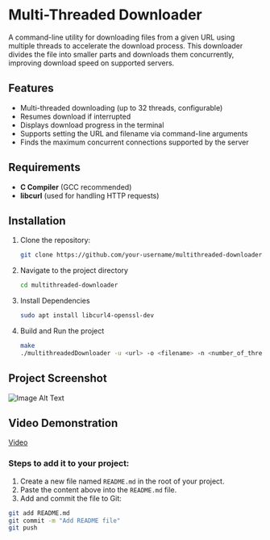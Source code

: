 # Multi-Threaded Downloader

A command-line utility for downloading files from a given URL using multiple threads to accelerate the download process. This downloader divides the file into smaller parts and downloads them concurrently, improving download speed on supported servers.

## Features

- Multi-threaded downloading (up to 32 threads, configurable)
- Resumes download if interrupted
- Displays download progress in the terminal
- Supports setting the URL and filename via command-line arguments
- Finds the maximum concurrent connections supported by the server

## Requirements

- **C Compiler** (GCC recommended)
- **libcurl** (used for handling HTTP requests)

## Installation

1. Clone the repository:
   ```bash
   git clone https://github.com/your-username/multithreaded-downloader.git

2. Navigate to the project directory
   ```bash
   cd multithreaded-downloader
3. Install Dependencies
   ```bash
   sudo apt install libcurl4-openssl-dev
4. Build and Run the project
   ```bash
   make
   ./multithreadedDownloader -u <url> -o <filename> -n <number_of_threads>

## Project Screenshot
![Image Alt Text](https://github.com/prakriti06/BoostDownload/raw/master/Downloader.png)


## Video Demonstration
[Video](https://github.com/prakriti06/BoostDownload/raw/master/Demo.mp4)


### Steps to add it to your project:
1. Create a new file named `README.md` in the root of your project.
2. Paste the content above into the `README.md` file.
3. Add and commit the file to Git:

```bash
git add README.md
git commit -m "Add README file"
git push



